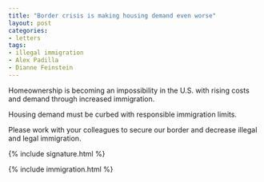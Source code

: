 ```yaml
---
title: "Border crisis is making housing demand even worse"
layout: post
categories:
- letters
tags:
- illegal immigration
- Alex Padilla
- Dianne Feinstein
---
```


Homeownership is becoming an impossibility in the U.S. with rising costs and demand through increased immigration.

Housing demand must be curbed with responsible immigration limits.

Please work with your colleagues to secure our border and decrease illegal and legal immigration.

{% include signature.html %}

{% include immigration.html %}

